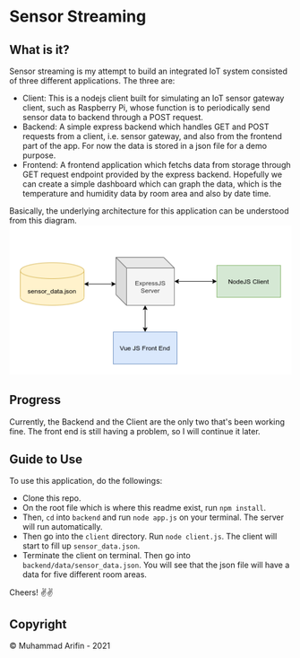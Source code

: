 # Sensor Streaming

## What is it?

Sensor streaming is my attempt to build an integrated IoT system consisted of three different applications. The three are:

- Client: This is a nodejs client built for simulating an IoT sensor gateway client, such as Raspberry Pi, whose function is to periodically send sensor data to backend through a POST request.
- Backend: A simple express backend which handles GET and POST requests from a client, i.e. sensor gateway, and also from the frontend part of the app. For now the data is stored in a json file for a demo purpose.
- Frontend: A frontend application which fetchs data from storage through GET request endpoint provided by the express backend. Hopefully we can create a simple dashboard which can graph the data, which is the temperature and humidity data by room area and also by date time.

Basically, the underlying architecture for this application can be understood from this diagram.
![Basic architecture](/img/system.png)

## Progress

Currently, the Backend and the Client are the only two that's been working fine. The front end is still having a problem, so I will continue it later.

## Guide to Use

To use this application, do the followings:

- Clone this repo.
- On the root file which is where this readme exist, run `npm install`.
- Then, `cd` into `backend` and run `node app.js` on your terminal. The server will run automatically.
- Then go into the `client` directory. Run `node client.js`. The client will start to fill up `sensor_data.json`.
- Terminate the client on terminal. Then go into `backend/data/sensor_data.json`. You will see that the json file will have a data for five different room areas.

Cheers! ✌️✌️

## Copyright

&copy; Muhammad Arifin - 2021
